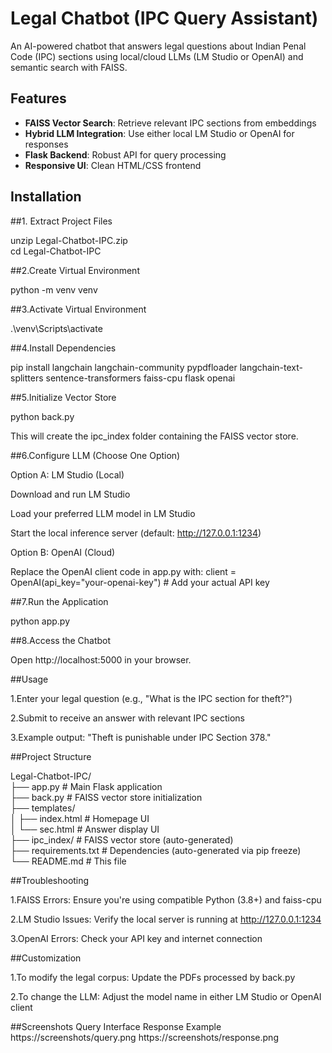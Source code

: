 # Legal Chatbot (IPC Query Assistant)  

An AI-powered chatbot that answers legal questions about Indian Penal Code (IPC) sections using local/cloud LLMs (LM Studio or OpenAI) and semantic search with FAISS.  

## Features  
- **FAISS Vector Search**: Retrieve relevant IPC sections from embeddings  
- **Hybrid LLM Integration**: Use either local LM Studio or OpenAI for responses  
- **Flask Backend**: Robust API for query processing  
- **Responsive UI**: Clean HTML/CSS frontend  

## Installation  

##1. Extract Project Files

unzip Legal-Chatbot-IPC.zip  
cd Legal-Chatbot-IPC

##2.Create Virtual Environment

python -m venv venv  

##3.Activate Virtual Environment

.\venv\Scripts\activate  

##4.Install Dependencies

pip install langchain langchain-community pypdfloader langchain-text-splitters sentence-transformers faiss-cpu flask openai  

##5.Initialize Vector Store

python back.py  

This will create the ipc_index folder containing the FAISS vector store.

##6.Configure LLM (Choose One Option)

Option A: LM Studio (Local)

Download and run LM Studio

Load your preferred LLM model in LM Studio

Start the local inference server (default: http://127.0.0.1:1234)

Option B: OpenAI (Cloud)

Replace the OpenAI client code in app.py with:
client = OpenAI(api_key="your-openai-key")  # Add your actual API key  

##7.Run the Application

python app.py  

##8.Access the Chatbot

Open http://localhost:5000 in your browser.

##Usage

1.Enter your legal question (e.g., "What is the IPC section for theft?")

2.Submit to receive an answer with relevant IPC sections

3.Example output: "Theft is punishable under IPC Section 378."

##Project Structure

Legal-Chatbot-IPC/  
├── app.py                # Main Flask application  
├── back.py               # FAISS vector store initialization  
├── templates/  
│   ├── index.html        # Homepage UI  
│   └── sec.html          # Answer display UI  
├── ipc_index/            # FAISS vector store (auto-generated)  
├── requirements.txt      # Dependencies (auto-generated via pip freeze)  
└── README.md             # This file  


##Troubleshooting

1.FAISS Errors: Ensure you're using compatible Python (3.8+) and faiss-cpu

2.LM Studio Issues: Verify the local server is running at http://127.0.0.1:1234

3.OpenAI Errors: Check your API key and internet connection

##Customization

1.To modify the legal corpus: Update the PDFs processed by back.py

2.To change the LLM: Adjust the model name in either LM Studio or OpenAI client

##Screenshots
    Query Interface	                             Response Example
https://screenshots/query.png          	https://screenshots/response.png

```bash

